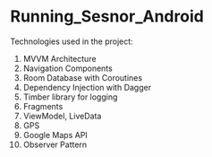# Running_Sesnor_Android

Technologies used in the project:

1. MVVM Architecture
2. Navigation Components
3. Room Database with Coroutines 
4. Dependency Injection with Dagger
5. Timber library for logging
6. Fragments
7. ViewModel, LiveData
8. GPS
9. Google Maps API
10. Observer Pattern 

